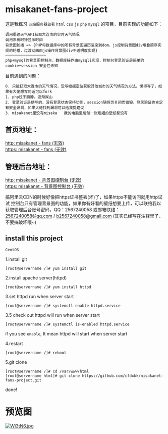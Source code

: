 # misakanet-fans-project
这是我练习 `网站服务器部署` `html` `css` `js` `php` `mysql` 的项目，目前实现的功能如下：
```
调用墨迹天气API获取大连市的实时天气情况
调用系统时钟显示时间
背景图轮播 => {PHP将数据库中的所有背景图遍历渲染到dom，js控制背景图div堆叠顺序实现的轮播，过渡动画由js操作背景图div不透明度实现}
——————————————————
php+mysql的背景图控制台，数据库操作由mysqli实现，控制台登录验证是简单的 cookie+session 安全性未知
```

目前遇到的问题：
```
0. 只能获取大连市的天气情况，没写根据定位获取其他城市的天气情况的方法，懒得写了，如果有大佬想写的话可以fork
1. php过于臃肿，逐渐屎山
2. 登录验证是瞎写的，没有登录状态保持功能，session随网页关闭而销毁，登录验证也肯定有安全漏洞，如果大佬找到漏洞可以给我提建议
3. misakanet里没有misaka   我的电脑里居然一张炮姐的壁纸都没有
```

## 首页地址：
[http: misakanet - fans (无效)](http://www.misakanet.fans/)  
[https: misakanet - fans (无效)](https://www.misakanet.fans/)
## 管理后台地址：
[http: misakanet - 背景图控制台 (无效)](http://www.misakanet.fans/bgImgConsolePad.php)  
[https: misakanet - 背景图控制台 (无效)](https://www.misakanet.fans/bgImgConsolePad.php)

搞阿里云CDN的时候好像把https证书整丢(坏)了，如果https不能访问就用http试试
控制台只有管理背景图的功能，如果你有好看的壁纸想要上传，可以联络我以获取管理后台账号密码，QQ：2567240058 或邮箱联络：2567240058@qq.com / b2567240058@gmail.com
(其实已经写在注释里了，不要搞破坏哦~)

## install this project

`CentOS`

1.install git
```
[root@servername /]# yum install git
```
2.install apache server(httpd)
```
[root@servername /]# yum install httpd
```
3.set httpd run when server start 
```
[root@servername /]# systemctl enable httpd.service
```
3.5 check out httpd will run when server start
```
[root@servername /]# systemctl is-enabled httpd.service

```
if you see `enable`, It mean httpd will start when server start

4.restart
```
[root@servername /]# reboot
```

5.git clone
```
[root@servername /]# cd /var/www/html
[root@servername html]# git clone https://github.com/cfdxkk/misakanet-fans-project.git
```

done!

# 预览图
[![Wi3tN6.jpg](https://z3.ax1x.com/2021/07/12/Wi3tN6.jpg)](https://imgtu.com/i/Wi3tN6)

